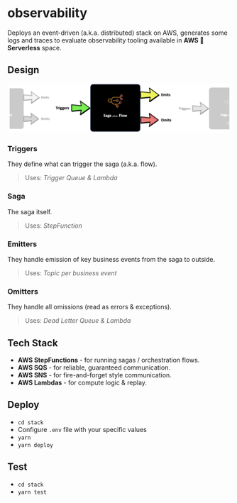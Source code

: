 # observability

Deploys an event-driven (a.k.a. distributed) stack on AWS, generates some logs and traces to evaluate observability tooling available in **AWS 🤝 Serverless** space.

## Design

![Sagas](./assets/flows-connected.png)

### Triggers

They define what can trigger the saga (a.k.a. flow).

> Uses: _Trigger Queue & Lambda_

### Saga

The saga itself.

> Uses: _StepFunction_

### Emitters

They handle emission of key business events from the saga to outside.

> Uses: _Topic per business event_

### Omitters

They handle all omissions (read as errors & exceptions).

> Uses: _Dead Letter Queue & Lambda_

## Tech Stack

- **AWS StepFunctions** - for running sagas / orchestration flows.
- **AWS SQS** - for reliable, guaranteed communication.
- **AWS SNS** - for fire-and-forget style communication.
- **AWS Lambdas** - for compute logic & replay.

## Deploy

- `cd stack`
- Configure `.env` file with your specific values
- `yarn`
- `yarn deploy`

## Test

- `cd stack`
- `yarn test`
